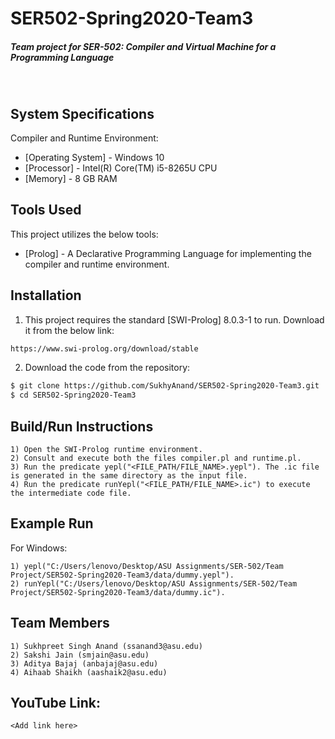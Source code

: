 # SER502-Spring2020-Team3
##### Team project for SER-502: Compiler and Virtual Machine for a Programming Language
&nbsp;

## System Specifications

Compiler and Runtime Environment:

* [Operating System] - Windows 10
* [Processor] - Intel(R) Core(TM) i5-8265U CPU
* [Memory] - 8 GB RAM

## Tools Used

This project utilizes the below tools:

* [Prolog] - A Declarative Programming Language for implementing the compiler and runtime environment.

## Installation

1) This project requires the standard [SWI-Prolog] 8.0.3-1 to run. Download it from the below link:

```sh
https://www.swi-prolog.org/download/stable
```
2) Download the code from the repository:

```sh
$ git clone https://github.com/SukhyAnand/SER502-Spring2020-Team3.git
$ cd SER502-Spring2020-Team3
```

## Build/Run Instructions

```
1) Open the SWI-Prolog runtime environment.
2) Consult and execute both the files compiler.pl and runtime.pl.
3) Run the predicate yepl("<FILE_PATH/FILE_NAME>.yepl"). The .ic file is generated in the same directory as the input file.
4) Run the predicate runYepl("<FILE_PATH/FILE_NAME>.ic") to execute the intermediate code file. 
```

## Example Run

For Windows: 

```
1) yepl("C:/Users/lenovo/Desktop/ASU Assignments/SER-502/Team Project/SER502-Spring2020-Team3/data/dummy.yepl").
2) runYepl("C:/Users/lenovo/Desktop/ASU Assignments/SER-502/Team Project/SER502-Spring2020-Team3/data/dummy.ic").
```

## Team Members

```
1) Sukhpreet Singh Anand (ssanand3@asu.edu)
2) Sakshi Jain (smjain@asu.edu)
3) Aditya Bajaj (anbajaj@asu.edu)
4) Aihaab Shaikh (aashaik2@asu.edu)
```

## YouTube Link:

```
<Add link here>
```
